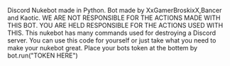 Discord Nukebot made in Python.
Bot made by XxGamerBroskixX,Bancer and Kaotic.
WE ARE NOT RESPONSIBLE FOR THE ACTIONS MADE WITH THIS BOT.
YOU ARE HELD RESPONSIBLE FOR THE ACTIONS USED WITH THIS.
This nukebot has many commands used for destroying a Discord server.
You can use this code for yourself or just take what you need to make your nukebot great.
Place your bots token at the bottem by bot.run("TOKEN HERE")

